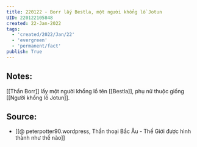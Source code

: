 ```yaml
---
title: 220122 - Borr lấy Bestla, một người khổng lồ Jotun
UID: 220122105848
created: 22-Jan-2022
tags:
  - 'created/2022/Jan/22'
  - 'evergreen'
  - 'permanent/fact'
publish: True
---
```

## Notes:
[[Thần Borr]] lấy một người khổng lồ tên [[Bestla]], phụ nữ thuộc giống [[Người khổng lồ Jotun]].

## Source:
- [[@ peterpotter90.wordpress, Thần thoại Bắc Âu - Thế Giới được hình thành như thế nào]]


